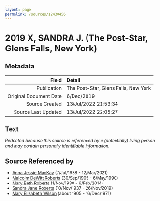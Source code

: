 ```yaml
---
layout: page
permalink: /sources/s2430456
---
```


# 2019 X, SANDRA J. (The Post-Star, Glens Falls, New York)

## Metadata
Field | Detail
---:|:---
Publication | The Post-Star, Glens Falls, New York
Original Document Date | 6/Dec/2019
Source Created | 13/Jul/2022 21:53:34
Source Last Updated | 13/Jul/2022 22:05:27

## Text

_Redacted because this source is referenced by a (potentially) living person and may contain personally identifiable information._

## Source Referenced by

* [Anna Jessie MacKay](../people/@41265374@-anna-jessie-mackay-b1938-7-7-d2021-3-12.md) (7/Jul/1938 - 12/Mar/2021)
* [Malcolm DeWitt Roberts](../people/@21721539@-malcolm-dewitt-roberts-b1905-9-30-d1990-5-6.md) (30/Sep/1905 - 6/May/1990)
* [Mary Beth Roberts](../people/@44331192@-mary-beth-roberts-b1930-11-1-d2014-2-6.md) (1/Nov/1930 - 6/Feb/2014)
* [Sandra Jane Roberts](../people/@40000604@-sandra-jane-roberts-b1937-11-10-d2019-11-26.md) (10/Nov/1937 - 26/Nov/2019)
* [Mary Elizabeth Wilson](../people/@99819804@-mary-elizabeth-wilson-b1905-d1971-12-16.md) (about 1905 - 16/Dec/1971)
